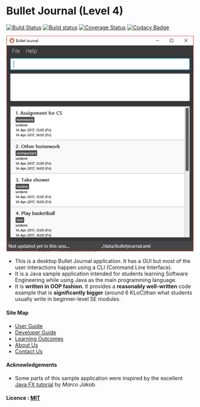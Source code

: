 # Bullet Journal (Level 4)

[![Build Status](https://travis-ci.org/CS2103JAN2017-F12-B4/main.svg?branch=master)](https://travis-ci.org/CS2103JAN2017-F12-B4/main)
[![Build status](https://ci.appveyor.com/api/projects/status/2fgsii7sa8ling2f?svg=true)](https://ci.appveyor.com/project/bryanleejh/main)
[![Coverage Status](https://coveralls.io/repos/github/CS2103JAN2017-F12-B4/main/badge.svg?branch=master)](https://coveralls.io/github/CS2103JAN2017-F12-B4/main?branch=master)
[![Codacy Badge](https://api.codacy.com/project/badge/Grade/129c2b2680614e0782cf9cc658797e83)](https://www.codacy.com/app/CS2103JAN2017-F12-B4/main?utm_source=github.com&amp;utm_medium=referral&amp;utm_content=CS2103JAN2017-F12-B4/main&amp;utm_campaign=Badge_Grade)



<img src="docs/images/Ui.png" width="600"><br>

* This is a desktop Bullet Journal application. It has a GUI but most of the user interactions happen using
  a CLI (Command Line Interface).
* It is a Java sample application intended for students learning Software Engineering while using Java as
  the main programming language.
* It is **written in OOP fashion**. It provides a **reasonably well-written** code example that is
  **significantly bigger** (around 6 KLoC)than what students usually write in beginner-level SE modules.


#### Site Map
* [User Guide](docs/UserGuide.md)
* [Developer Guide](docs/DeveloperGuide.md)
* [Learning Outcomes](docs/LearningOutcomes.md)
* [About Us](docs/AboutUs.md)
* [Contact Us](docs/ContactUs.md)


#### Acknowledgements

* Some parts of this sample application were inspired by the excellent
  [Java FX tutorial](http://code.makery.ch/library/javafx-8-tutorial/) by *Marco Jakob*.


#### Licence : [MIT](LICENSE)
